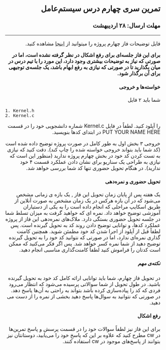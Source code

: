 <style>
@import url('https://fonts.googleapis.com/css2?family=Lateef&display=swap');
</style>

<div dir="rtl" style="font-family: 'Lateef', -apple-system,BlinkMacSystemFont,'Segoe UI',Helvetica,Arial,sans-serif,'Apple Color Emoji','Segoe UI Emoji','Segoe UI Symbol', cursive;font-size:1.2em" markdown="1">

## تمرین سری چهارم درس سیستم‌عامل
### مهلت ارسال: ۲۸ اردیبهشت

----

فایل توضیحات فاز چهارم پروژه را میتوانید از
[اینجا](/OSProject/p4/proj4.pdf)
مشاهده کنید.

**برای این فاز جلسه‌ای برای رفع اشکال در نظر گرفته نشده است، اما در صورتی که نیاز به توضیحات بیشتری وجود دارد، این مورد را با تیم درس در میان بگذارید تا در صورتی که نیازی به رفع ابهام باشد، یک جلسه‌ی توجیهی برای آن برگذار شود.** 


#### خواسته‌ها و خروجی

شما باید ۲ فایل 

<div dir="ltr" markdown="1">

```
1. Kernel.h
2. Kernel.c
```
</div>

را آپلود کنید. لطفاً در فایل 
Kernel.c
شماره دانشجویی خود را در قسمت 
PUT YOUR NAME HERE
در ابتدای کدها بنویسید.


خروجی ۳ بخش اول به طور کامل در صورت پروژه توضیح داده شده است (کد شما باید بتواند خروجی خواسته شده را چاپ کند). دقت کنید که نیازی به تست کردن کد خود در بخش چهارم پروژه ندارید (منظور این است که نیازی به طراحی یک سناریو برای نشان دادن عملکرد قسمت ۴ خود ندارید). در هنگام تحویل حضوری تنها کد شما بررسی خواهد شد.


#### تحویل حضوری و نمره‌دهی

یک هفته پس از پایان زمان تحویل این فاز , یک بازه ی زمانی مشخص می‌شود که در آن بازه هرکس در یک زمان مشخص به صورت آنلاین از طریق اسکایپ مراحلی که انجام داده است را به یکی از دستیاران آموزشی توضیح خواهد داد. نمره ای که خواهید گرفت به میزان تسلط شما در جلسه تحویل حضوری بستگی دارد. ملاک‌های نمره‌دهی این فاز از پروژه عملکرد کدها، و توانایی توضیح دادن روند کد به تحویل گیرنده است. پس لطفاً قبل از آپلود از اجرا شدن کد خود مطمئن شوید. همچنین کامنت گذاری نمره‌ای ندارد، اما در صورتی که نتوانید کد خود را به تحویل گیرنده توضیح دهید از شما نمره کسر خواهد شد. پس اگر فکر می‌کنید که ممکن است کدتان را فراموش کنید لطفاً کامنت‌گذاری مناسبی انجام دهید.

##### نکته‌ی مهم

 در تحویل فاز چهارم، شما باید توانایی ارائه کامل کد خود به تحویل گیرنده باشید. در طول تحویل از شما سوالاتی پرسیده می‌شود که انتظار می‌رود فردی که کد را پیاده‌سازی کرده باشد بتواند به راحتی به آن‌ها پاسخ دهد. در صورتی که نتوانید به سوال‌ها پاسخ دهید بخشی از نمره را از دست می دهید.  

#### رفع اشکال

برای این فاز نیز لطفاً‌ سوالات خود را در قسمت پرسش و پاسخ تمرین‌ها در 
cw
مطرح کنید که علاوه بر این که پاسخ خود را می‌یابید، دوستانتان نیز بتوانند از پاسخ‌های موجود در 
cw 
استفاده کنند.
 
</div>
